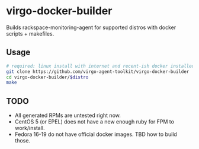 virgo-docker-builder
====================

Builds rackspace-monitoring-agent for supported distros with docker scripts + makefiles.

Usage
-----

```bash
# required: linux install with internet and recent-ish docker installed
git clone https://github.com/virgo-agent-toolkit/virgo-docker-builder
cd virgo-docker-builder/$distro
make
```

TODO
----
* All generated RPMs are untested right now.
* CentOS 5 (or EPEL) does not have a new enough ruby for FPM to work/install.
* Fedora 16-19 do not have official docker images. TBD how to build those.
